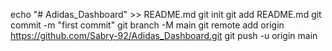 echo "# Adidas_Dashboard" >> README.md
git init
git add README.md
git commit -m "first commit"
git branch -M main
git remote add origin https://github.com/Sabry-92/Adidas_Dashboard.git
git push -u origin main

